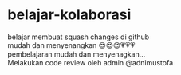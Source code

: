 # belajar-kolaborasi
belajar membuat squash changes di github<br>
mudah dan menyenangkan 😍😍😍💗💗💗<br>
pembelajaran mudah dan menyenagkan...<br>
Melakukan code review oleh admin @adnimustofa<br>

